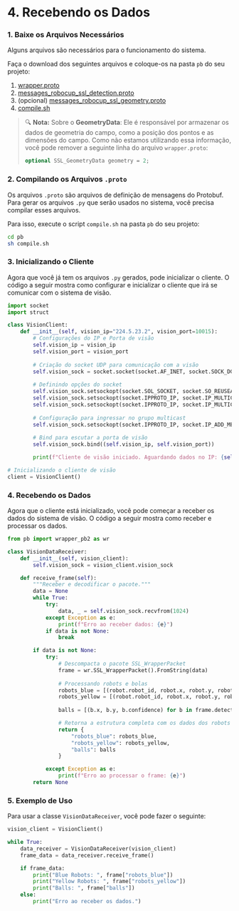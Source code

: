 # 4. Recebendo os Dados

### 1. Baixe os Arquivos Necessários
Alguns arquivos são necessários para o funcionamento do sistema.

Faça o download dos seguintes arquivos e coloque-os na pasta `pb` do seu projeto:

1. [wrapper.proto](https://github.com/team-titans-unb/titans-vision/blob/main/client/python/pb/wrapper.proto)
2. [messages_robocup_ssl_detection.proto](https://github.com/team-titans-unb/titans-vision/blob/main/client/python/pb/messages_robocup_ssl_detection.proto)
3. (opcional) [messages_robocup_ssl_geometry.proto](https://github.com/team-titans-unb/titans-vision/blob/main/client/python/pb/messages_robocup_ssl_geometry.proto)
4. [compile.sh](https://github.com/team-titans-unb/titans-vision/blob/main/client/python/pb/compile.sh)

> 🔍 **Nota:** Sobre o **GeometryData**:
> Ele é responsável por armazenar os dados de geometria do campo, como a posição dos pontos e as dimensões do campo. Como não estamos utilizando essa informação, você pode remover a seguinte linha do arquivo `wrapper.proto`:
> ```proto
> optional SSL_GeometryData geometry = 2;
> ```

### 2. Compilando os Arquivos `.proto`
Os arquivos `.proto` são arquivos de definição de mensagens do Protobuf. Para gerar os arquivos `.py` que serão usados no sistema, você precisa compilar esses arquivos.

Para isso, execute o script `compile.sh` na pasta `pb` do seu projeto:

```bash
cd pb
sh compile.sh
```

### 3. Inicializando o Cliente
Agora que você já tem os arquivos `.py` gerados, pode inicializar o cliente. O código a seguir mostra como configurar e inicializar o cliente que irá se comunicar com o sistema de visão.

```python
import socket
import struct

class VisionClient:
    def __init__(self, vision_ip="224.5.23.2", vision_port=10015):
        # Configurações do IP e Porta de visão
        self.vision_ip = vision_ip
        self.vision_port = vision_port
        
        # Criação do socket UDP para comunicação com a visão
        self.vision_sock = socket.socket(socket.AF_INET, socket.SOCK_DGRAM)
        
        # Definindo opções do socket
        self.vision_sock.setsockopt(socket.SOL_SOCKET, socket.SO_REUSEADDR, 1)
        self.vision_sock.setsockopt(socket.IPPROTO_IP, socket.IP_MULTICAST_TTL, 128)
        self.vision_sock.setsockopt(socket.IPPROTO_IP, socket.IP_MULTICAST_LOOP, 1)
        
        # Configuração para ingressar no grupo multicast
        self.vision_sock.setsockopt(socket.IPPROTO_IP, socket.IP_ADD_MEMBERSHIP, struct.pack("=4sl", socket.inet_aton(self.vision_ip), socket.INADDR_ANY))
        
        # Bind para escutar a porta de visão
        self.vision_sock.bind((self.vision_ip, self.vision_port))

        print(f"Cliente de visão iniciado. Aguardando dados no IP: {self.vision_ip}, Porta: {self.vision_port}")

# Inicializando o cliente de visão
client = VisionClient()
```

### 4. Recebendo os Dados

Agora que o cliente está inicializado, você pode começar a receber os dados do sistema de visão. O código a seguir mostra como receber e processar os dados.

``` python
from pb import wrapper_pb2 as wr

class VisionDataReceiver:
    def __init__(self, vision_client):
        self.vision_sock = vision_client.vision_sock

    def receive_frame(self):
        """Receber e decodificar o pacote."""
        data = None
        while True:
            try:
                data, _ = self.vision_sock.recvfrom(1024)
            except Exception as e:
                print(f"Erro ao receber dados: {e}")
            if data is not None:
                break

        if data is not None:
            try:
                # Descompacta o pacote SSL_WrapperPacket
                frame = wr.SSL_WrapperPacket().FromString(data)
                
                # Processando robots e bolas
                robots_blue = [(robot.robot_id, robot.x, robot.y, robot.orientation) for robot in frame.detection.robots_blue]
                robots_yellow = [(robot.robot_id, robot.x, robot.y, robot.orientation) for robot in frame.detection.robots_yellow]
                
                balls = [(b.x, b.y, b.confidence) for b in frame.detection.balls]

                # Retorna a estrutura completa com os dados dos robots e bolas
                return {
                    "robots_blue": robots_blue,
                    "robots_yellow": robots_yellow,
                    "balls": balls
                }

            except Exception as e:
                print(f"Erro ao processar o frame: {e}")
        return None
```

### 5. Exemplo de Uso
Para usar a classe `VisionDataReceiver`, você pode fazer o seguinte:

```python
vision_client = VisionClient()

while True:
    data_receiver = VisionDataReceiver(vision_client)
    frame_data = data_receiver.receive_frame()

    if frame_data:
        print("Blue Robots: ", frame["robots_blue"])
        print("Yellow Robots: ", frame["robots_yellow"])
        print("Balls: ", frame["balls"])
    else:
        print("Erro ao receber os dados.")
```